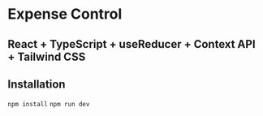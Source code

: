 # Expense Control

## React + TypeScript + useReducer + Context API + Tailwind CSS

## Installation
`npm install`
`npm run dev`